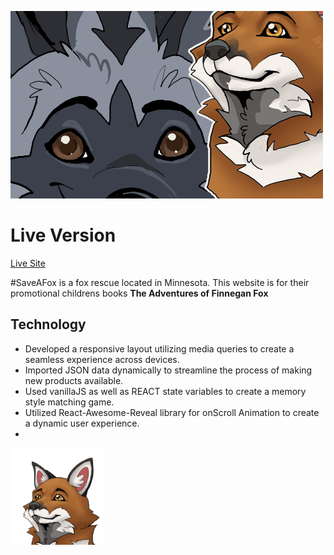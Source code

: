 
![Two Cartoon Foxes from the Save A Fox books](/src/images/TitleImage.png#titleImg)

# Live Version
[Live Site](https://desireejoy.github.io/SaveAFox-temp/)

#SaveAFox is a fox rescue located in Minnesota. This website is for their promotional childrens books **The Adventures of Finnegan Fox**

## Technology

- Developed a responsive layout utilizing media queries to create a seamless experience across devices.
- Imported JSON data dynamically to streamline the process of making new products available.
- Used vanillaJS as well as REACT state variables to create a memory style matching game.
- Utilized React-Awesome-Reveal library for onScroll Animation to create a dynamic user experience.
- 
<IMG SRC='https://github.com/DesireeJoy/SaveAFox/blob/master/src/images/FoxHead2.png' alt='Finnegan Fox Head' style='height:30%; width:30%'/>

